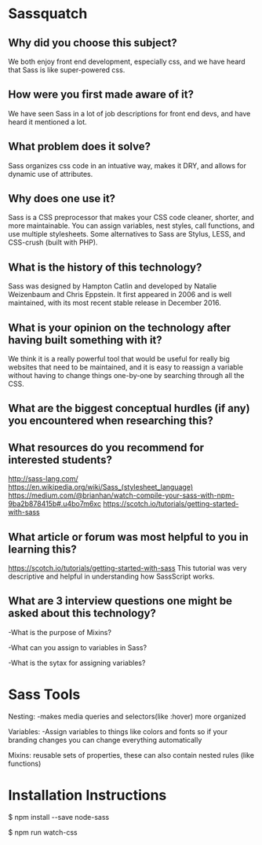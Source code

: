 # Sassquatch
## Why did you choose this subject?
We both enjoy front end development, especially css, and we have heard that Sass is like super-powered css.

## How were you first made aware of it?
We have seen Sass in a lot of job descriptions for front end devs, and have heard it mentioned a lot.

## What problem does it solve?
Sass organizes css code in an intuative way, makes it DRY, and allows for dynamic use of attributes.

## Why does one use it?
Sass is a CSS preprocessor that makes your CSS code cleaner, shorter, and more maintainable. You can assign variables, nest styles, call functions, and use multiple stylesheets. Some alternatives to Sass are Stylus, LESS, and CSS-crush (built with PHP).

## What is the history of this technology?
Sass was designed by Hampton Catlin and developed by Natalie Weizenbaum and Chris Eppstein. It first appeared in 2006 and is well maintained, with its most recent stable release in December 2016.

## What is your opinion on the technology after having built something with it?
We think it is a really powerful tool that would be useful for really big websites that need to be maintained, and it is easy to reassign a variable without having to change things one-by-one by searching through all the CSS.

## What are the biggest conceptual hurdles (if any) you encountered when researching this?
## What resources do you recommend for interested students?
http://sass-lang.com/
https://en.wikipedia.org/wiki/Sass_(stylesheet_language)
https://medium.com/@brianhan/watch-compile-your-sass-with-npm-9ba2b878415b#.u4bo7m6xc
https://scotch.io/tutorials/getting-started-with-sass

## What article or forum was most helpful to you in learning this?
https://scotch.io/tutorials/getting-started-with-sass
This tutorial was very descriptive and helpful in understanding how SassScript works.

## What are 3 interview questions one might be asked about this technology?
-What is the purpose of Mixins?

-What can you assign to variables in Sass?

-What is the sytax for assigning variables? 

# Sass Tools

Nesting:
-makes media queries and selectors(like :hover) more organized

Variables:
-Assign variables to things like colors and fonts so if your branding changes you can change everything automatically

Mixins: reusable sets of properties, these can also contain nested rules (like functions)


# Installation Instructions

$ npm install --save node-sass

$ npm run watch-css

